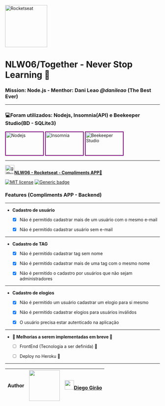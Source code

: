  <img src = "https://lh3.googleusercontent.com/proxy/i4hfpXgiZwvnmuhp-tSYPGqWXKMrK1J3KM3z4yjorX6knhNlQe0rWcwdAwOpiCq19GefQ-g2PKh9guM5Ly8zSv6NTbiyj3gXV1Prk7tUo6wnb2QRCrw" title="Rocketseat" width="137" height="">

# **NLW06/Together - Never Stop Learning 🚀**

### **Mission: Node.js - Menthor**: Dani Leao *@danileao* (The Best Ever)
---
### **💻Foram utilizados: Nodejs, Insomnia(API) e Beekeeper Studio(BD - SQLite3)**


<img src = "https://nodejs.org/static/images/logo.svg" title="Nodejs" width="122" height="75" style="border:2px solid purple">
<img src = "https://insomnia.rest/images/insomnia-logo.svg" title="Insomnia" width="122" height="75" style="border:2px solid purple">
<img src = "https://docs.beekeeperstudio.io/bk-logo-yellow-icon.svg" title="Beekeeper Studio" width="122" height="75"  style="border:2px solid purple">

---
[<img src = "https://github.githubassets.com/images/modules/logos_page/Octocat.png" title="github.com/Diego-Girao/NLW06" width="30">**NLW06 - Rocketseat - Compliments APP🚀**](https://github.com/Diego-Girao/NLW06)


[![MIT license](https://img.shields.io/badge/License-MIT-blue.svg)](https://lbesson.mit-license.org/)
[![Generic badge](https://img.shields.io/badge/NWL06/Together-SUCCESS-<COLOR>.svg)](https://shields.io/)



### Features (Compliments APP - Backend)
---
- **Cadastro de usuário**

   - [x] Não é permitido cadastrar mais de um usuário com o mesmo e-mail
    
   - [x] Não é permitido cadastrar usuário sem e-mail
---

- **Cadastro de TAG**

   - [x] Não é permitido cadastrar tag sem nome

   - [x] Não é permitido cadastrar mais de uma tag com o mesmo nome

   - [x] Não é permitido o cadastro por usuários que não sejam administradores
---
- **Cadastro de elogios**

   - [X] Não é permitido um usuário cadastrar um elogio para si mesmo

   - [X] Não é permitido cadastrar elogios para usuários inválidos

   - [X] O usuário precisa estar autenticado na aplicação
---
- **🚧 Melhorias a serem implementadas em breve 🚧**

   - [ ] FrontEnd (Tecnologia a ser definida) 🚧

   - [ ] Deploy no Heroku 🚧

---


**Author** | <img src = "https://avatars.githubusercontent.com/u/70491871?v=4" width="100"> | [<img src = "https://github.githubassets.com/images/modules/logos_page/Octocat.png" width="30">**Diego Girão**](https://github.com/Diego-Girao)
----------|-----------|------




<!-- 
<img src = "https://i.ytimg.com/vi/ITd6G5p3u-c/maxresdefault_live.jpg" title="NLW06 - Rocketseat" width="300"> -->




